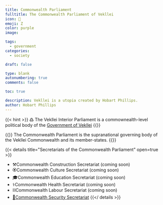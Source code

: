 ```yaml
---
title: Commonwealth Parliament
fulltitle: The Commonwealth Parliament of Vekllei
icon: 🌸
emoji: Ζ
color: purple
image: 

tags: 
  - government
categories:
  - society

draft: false

type: blank
autonumbering: true
comments: false

toc: true

description: Vekllei is a utopia created by Hobart Phillips.
author: Hobart Phillips
---
```

{{< hint >}}
߷ The Vekllei Interior Parliament is a commownealth-level political body of the [Government of Vekllei](/utopia/society/state/government/)
{{</hint>}}

{{<hint panel>}}
The Commonwealth Parliament is the supranational governing body of the Vekllei Commonwealth and its member-states.
{{</hint>}}

{{< details title="Secretariats of the Commonwealth Parliament" open=true >}}
- <span class="navicon">⚒️</span>Commonwealth Construction Secretariat (coming soon)
- <!--<a href="/utopia/society/state/government/commonwealth/culture">--><span class="navicon">🏵</span>Commonwealth Culture Secretariat (coming soon)
- <!--<a href="/utopia/society/state/government/commonwealth/education">--><span class="navicon">🎓</span>Commonwealth Education Secretariat (coming soon)
- <span class="navicon">⚕️</span>Commonwealth Health Secretariat (coming soon)
- <span class="navicon">⛓️</span>Commonwealth Labour Secretariat (coming soon)
- <a href="/utopia/society/state/government/commonwealth/security"><span class="navicon">🏹</span>Commonwealth Security Secretariat</a>
{{</ details >}}